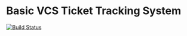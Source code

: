 # Basic VCS Ticket Tracking System
[![Build Status](https://travis-ci.org/dreboard/wp_site.svg?branch=master)](https://travis-ci.org/dreboard/wp_site)



